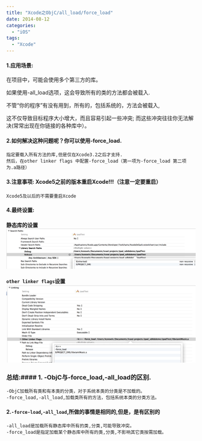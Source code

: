 ```yaml
---
title: "Xcode之ObjC/all_load/force_load"
date: 2014-08-12
categories:
  - "iOS"
tags:
  - "Xcode"
---
```

<!--more-->

#### 1.应用场景:
   在项目中，可能会使用多个第三方的库。
    
   如果使用-all_load选项，这会导致所有的类的方法都会被载入.
   <!--more-->
    
   不管“你的程序”有没有用到，所有的，包括系统的，方法会被载入,
    
   这不仅导致目标程序大小增大，而且容易引起一些冲突;
   而这些冲突往往你无法解决(常常出现在你链接的各种库中）。
#### 2.如何解决这种问题呢？你可以使用-force_load.    
    指定要载入所有方法的库,但是仅在Xcode3.2之后才支持.
    然后，在other linker flags 中配置-force_load（第一项为-force_load 第二项为.a路径）

#### 3.注意事项:    Xcode5之前的版本重启Xcode!!!（注意一定要重启）
    Xcode5及以后的不需要重启Xcode
#### 4.最终设置:
#### 静态库的设置![image](/images/post/2014-08-12-xcode-zhi-forceload/library_path.png)

#### `other linker flags`设置![image](/images/post/2014-08-12-xcode-zhi-forceload/other_link_flag.png)

### 总结:#### 1. -ObjC与-force_load,-all_load的区别. 
    -ObjC加载所有类和有本类的分类，对于系统本类的分类是不加载的。
    -force_load,-all_load,加载类所有的方法，包括系统本类的分类方法。  

#### 2.`-force-load`,`-all_load`,所做的事情是相同的,但是，是有区别的
    -all_load是加载所有静态库中所有的类,分类,可能导致冲突。 
    -force_load是指定加载某个静态库中所有的类,分类,不影响其它类按需加载。

